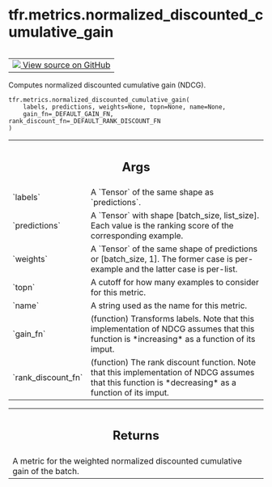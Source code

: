 <div itemscope itemtype="http://developers.google.com/ReferenceObject">
<meta itemprop="name" content="tfr.metrics.normalized_discounted_cumulative_gain" />
<meta itemprop="path" content="Stable" />
</div>

# tfr.metrics.normalized_discounted_cumulative_gain

<!-- Insert buttons and diff -->

<table class="tfo-notebook-buttons tfo-api" align="left">

<td>
  <a target="_blank" href="https://github.com/tensorflow/ranking/tree/master/tensorflow_ranking/python/metrics.py">
    <img src="https://www.tensorflow.org/images/GitHub-Mark-32px.png" />
    View source on GitHub
  </a>
</td>
</table>

Computes normalized discounted cumulative gain (NDCG).

<pre class="devsite-click-to-copy prettyprint lang-py tfo-signature-link">
<code>tfr.metrics.normalized_discounted_cumulative_gain(
    labels, predictions, weights=None, topn=None, name=None,
    gain_fn=_DEFAULT_GAIN_FN, rank_discount_fn=_DEFAULT_RANK_DISCOUNT_FN
)
</code></pre>

<!-- Placeholder for "Used in" -->

<!-- Tabular view -->

 <table class="properties responsive orange">
<tr><th colspan="2"><h2 class="add-link">Args</h2></th></tr>

<tr>
<td>
`labels`
</td>
<td>
A `Tensor` of the same shape as `predictions`.
</td>
</tr><tr>
<td>
`predictions`
</td>
<td>
A `Tensor` with shape [batch_size, list_size]. Each value is
the ranking score of the corresponding example.
</td>
</tr><tr>
<td>
`weights`
</td>
<td>
A `Tensor` of the same shape of predictions or [batch_size, 1]. The
former case is per-example and the latter case is per-list.
</td>
</tr><tr>
<td>
`topn`
</td>
<td>
A cutoff for how many examples to consider for this metric.
</td>
</tr><tr>
<td>
`name`
</td>
<td>
A string used as the name for this metric.
</td>
</tr><tr>
<td>
`gain_fn`
</td>
<td>
(function) Transforms labels. Note that this implementation of
NDCG assumes that this function is *increasing* as a function of its
imput.
</td>
</tr><tr>
<td>
`rank_discount_fn`
</td>
<td>
(function) The rank discount function. Note that this
implementation of NDCG assumes that this function is *decreasing* as a
function of its imput.
</td>
</tr>
</table>

<!-- Tabular view -->

 <table class="properties responsive orange">
<tr><th colspan="2"><h2 class="add-link">Returns</h2></th></tr>
<tr class="alt">
<td colspan="3">
A metric for the weighted normalized discounted cumulative gain of the
batch.
</td>
</tr>

</table>
